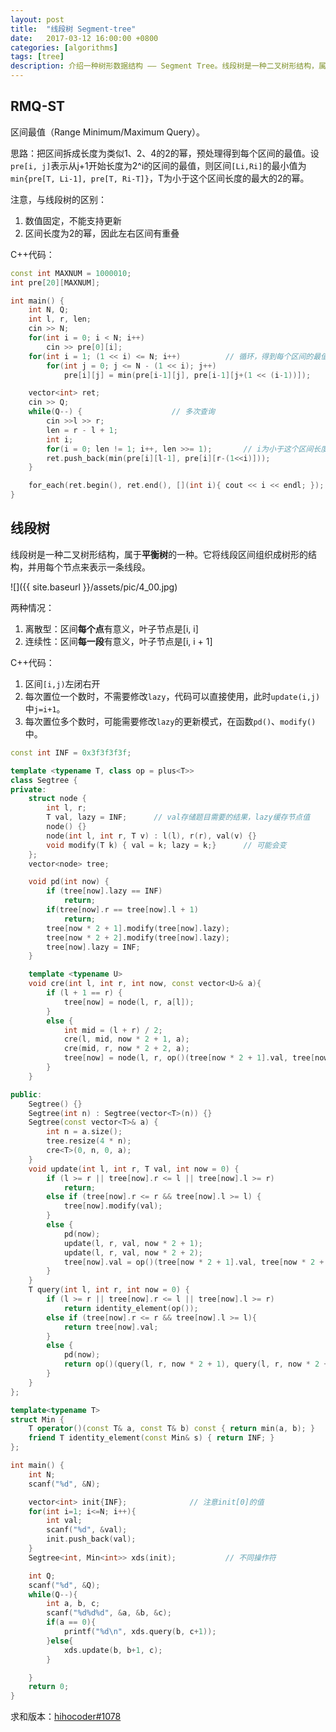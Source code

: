 ```yaml
---
layout: post
title:  "线段树 Segment-tree"
date:   2017-03-12 16:00:00 +0800
categories: [algorithms]
tags: [tree]
description: 介绍一种树形数据结构 —— Segment Tree。线段树是一种二叉树形结构，属于**平衡树**的一种。它将线段区间组织成树形的结构，并用每个节点来表示一条线段。
---
```


## RMQ-ST
区间最值（Range Minimum/Maximum Query）。

思路：把区间拆成长度为类似1、2、4的2的幂，预处理得到每个区间的最值。设`pre[i, j]`表示从j+1开始长度为2^i的区间的最值，则区间`[Li,Ri]`的最小值为`min{pre[T, Li-1], pre[T, Ri-T]}`，T为小于这个区间长度的最大的2的幂。

注意，与线段树的区别：
1. 数值固定，不能支持更新
2. 区间长度为2的幂，因此左右区间有重叠

C++代码：
~~~cpp
const int MAXNUM = 1000010;
int pre[20][MAXNUM];

int main() {
    int N, Q;
    int l, r, len;
    cin >> N;
    for(int i = 0; i < N; i++)
        cin >> pre[0][i];
    for(int i = 1; (1 << i) <= N; i++)			// 循环，得到每个区间的最值
        for(int j = 0; j <= N - (1 << i); j++)
            pre[i][j] = min(pre[i-1][j], pre[i-1][j+(1 << (i-1))]);

    vector<int> ret;
    cin >> Q;
    while(Q--) {					// 多次查询
        cin >>l >> r;
        len = r - l + 1;
        int i;
        for(i = 0; len != 1; i++, len >>= 1);		// i为小于这个区间长度的最大的2的幂
        ret.push_back(min(pre[i][l-1], pre[i][r-(1<<i)]));
    }

    for_each(ret.begin(), ret.end(), [](int i){ cout << i << endl; });
}
~~~

## 线段树

线段树是一种二叉树形结构，属于**平衡树**的一种。它将线段区间组织成树形的结构，并用每个节点来表示一条线段。

![]({{ site.baseurl }}/assets/pic/4_00.jpg)

两种情况：
1. 离散型：区间**每个点**有意义，叶子节点是[i, i]
2. 连续性：区间**每一段**有意义，叶子节点是[i, i + 1]

C++代码：
1. 区间`[i,j)`左闭右开
2. 每次置位一个数时，不需要修改`lazy`，代码可以直接使用，此时`update(i,j)`中`j=i+1`。
3. 每次置位多个数时，可能需要修改`lazy`的更新模式，在函数`pd()`、`modify()`中。

~~~cpp
const int INF = 0x3f3f3f3f;

template <typename T, class op = plus<T>>
class Segtree {
private:
    struct node {
        int l, r;
        T val, lazy = INF;	    // val存储题目需要的结果，lazy缓存节点值
        node() {}
        node(int l, int r, T v) : l(l), r(r), val(v) {}
        void modify(T k) { val = k; lazy = k;}		// 可能会变
    };
    vector<node> tree;

    void pd(int now) {
        if (tree[now].lazy == INF)
            return;
        if(tree[now].r == tree[now].l + 1)
            return;
        tree[now * 2 + 1].modify(tree[now].lazy);
        tree[now * 2 + 2].modify(tree[now].lazy);
        tree[now].lazy = INF;
    }

    template <typename U>
    void cre(int l, int r, int now, const vector<U>& a){
        if (l + 1 == r) {
            tree[now] = node(l, r, a[l]);
        }
        else {
            int mid = (l + r) / 2;
            cre(l, mid, now * 2 + 1, a);
            cre(mid, r, now * 2 + 2, a);
            tree[now] = node(l, r, op()(tree[now * 2 + 1].val, tree[now * 2 + 2].val));
        }
    }

public:
    Segtree() {}
    Segtree(int n) : Segtree(vector<T>(n)) {}
    Segtree(const vector<T>& a) {
        int n = a.size();
        tree.resize(4 * n);
        cre<T>(0, n, 0, a);
    }
    void update(int l, int r, T val, int now = 0) {
        if (l >= r || tree[now].r <= l || tree[now].l >= r)
            return;
        else if (tree[now].r <= r && tree[now].l >= l) {
            tree[now].modify(val);
        }
        else {
            pd(now);
            update(l, r, val, now * 2 + 1);
            update(l, r, val, now * 2 + 2);
            tree[now].val = op()(tree[now * 2 + 1].val, tree[now * 2 + 2].val);
        }
    }
    T query(int l, int r, int now = 0) {
        if (l >= r || tree[now].r <= l || tree[now].l >= r)
            return identity_element(op());
        else if (tree[now].r <= r && tree[now].l >= l){
            return tree[now].val;
        }
        else {
            pd(now);
            return op()(query(l, r, now * 2 + 1), query(l, r, now * 2 + 2));
        }
    }
};

template<typename T>
struct Min {
    T operator()(const T& a, const T& b) const { return min(a, b); }
    friend T identity_element(const Min& s) { return INF; }
};

int main() {
    int N;
    scanf("%d", &N);

    vector<int> init{INF};				// 注意init[0]的值
    for(int i=1; i<=N; i++){
        int val;
        scanf("%d", &val);
        init.push_back(val);
    }
    Segtree<int, Min<int>> xds(init);			// 不同操作符

    int Q;
    scanf("%d", &Q);
    while(Q--){
        int a, b, c;
        scanf("%d%d%d", &a, &b, &c);
        if(a == 0){
            printf("%d\n", xds.query(b, c+1));
        }else{
            xds.update(b, b+1, c);
        }

    }
    return 0;
}
~~~

求和版本：[hihocoder#1078](http://hihocoder.com/problemset/solution/1262169)

